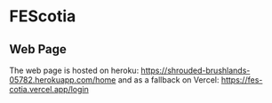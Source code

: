 # FEScotia


## Web Page
The web page is hosted on heroku: https://shrouded-brushlands-05782.herokuapp.com/home and as a fallback on Vercel: https://fes-cotia.vercel.app/login 
